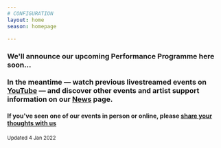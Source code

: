```yaml
---
# CONFIGURATION
layout: home
season: homepage

---
```

### We'll announce our upcoming Performance Programme here soon…<br><br>In the meantime — watch previous livestreamed events on <a href="http://bit.ly/YTwarnmcr" target="_blank">YouTube</a> — and discover other events and artist support information on our [News](/news) page.        
        
#### If you've seen one of our events in person or online, please <a href="http://bit.ly/warnmcrfeedback" target="_blank">share your thoughts with us</a>         
<small>Updated 4 Jan 2022</small>
